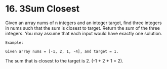 # 16. 3Sum Closest

Given an array nums of n integers and an integer target,
        find three integers in nums such that the sum is closest to target.
        Return the sum of the three integers. You may assume that each input would have exactly one
        solution.

    Example:

    Given array nums = [-1, 2, 1, -4], and target = 1.

The sum that is closest to the target is 2. (-1 + 2 + 1 = 2).